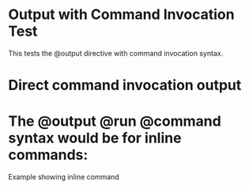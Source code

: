 # Output with Command Invocation Test

This tests the @output directive with command invocation syntax.

# Direct command invocation output

# The @output @run @command syntax would be for inline commands:
Example showing inline command